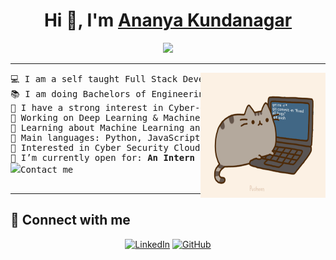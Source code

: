 <h1 align="center">Hi 👋, I'm <a href="https://www.linkedin.com/in/ananya-kundanagar28/" target="blank">
Ananya Kundanagar</a></h1>

<p align="center">
  <a href="https://github.com/DenverCoder1/readme-typing-svg"><img src="https://readme-typing-svg.herokuapp.com?lines=Information+Tecnology+Student;Full+Stack+Webdeveloper;Intrested%20in%20learning%20CyberSecurity;Always%20learning%20new%20things&center=true&width=500&height=50"></a>
</p>


<hr>
<a target="_blank" align="center">
  <img align="right"  top="500" height="200" width="200" alt="GIF" src="https://raw.githubusercontent.com/fate0/fate0/master/artwork/pusheencode.gif">
</a>
<pre>
💻 I am a self taught Full Stack Developer
📚 I am doing Bachelors of Engineering in Information Technology from the Terna Engineering College
📝 I have a strong interest in Cyber-Security , Web Development and Artificial Intelligence
🔭 Working on Deep Learning & Machine Learning
🌱 Learning about Machine Learning and Cyber-Security stuff
🌟 Main languages: Python, JavaScript,Djano,HTML,CSS,SQL
🚩 Interested in Cyber Security Cloud and Machine Learning
🤔 I’m currently open for: <b>An Intern</b> or a new <b>job opportunity</b>
<img src = "https://user-images.githubusercontent.com/84059230/203539394-4a556477-eb46-4165-99b5-9f33078ee1b2.png" height = "10">Contact me <a href ="ananya.kundanagar@gmail.com"></a>


</pre>
<hr>

## 🤝 Connect with me
<p align="center">
	<a href="https://www.linkedin.com/in/ananya-kundanagar28/"><img height = "20" width = "20"src="https://cdn-icons-png.flaticon.com/512/174/174857.png" alt="LinkedIn"/></a>
	<a href="https://github.com/ananya-kundanagar"><img  height = "20" width = "20" src="https://github.githubassets.com/images/modules/logos_page/GitHub-Mark.png" alt="GitHub"/></a>
</p>


